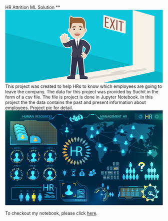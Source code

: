  HR Attrition ML Solution
**
![enter image description here](https://github.com/Praneeth313/hr-employee-attrition/blob/main/Attrtion.png?raw=true)
This project was created to help HRs to know which employees are going to leave the company. The data for this project was provided by Suchit in the form of a csv file. The file is project is done in Jupyter Notebook. In this project the the data contains the past and present information about employees.
Project pic for detail.
![enter image description here](https://github.com/Praneeth313/hr-employee-attrition/blob/main/hr-analytics-10.jpg?raw=true)

To checkout my notebook, please click [here](https://github.com/Praneeth313/hr-employee-attrition/blob/main/HR_Analytics.ipynb).
